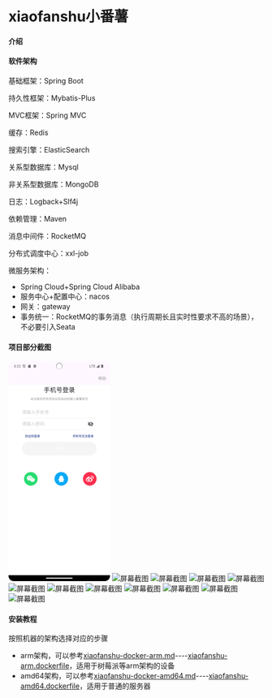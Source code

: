# xiaofanshu小番薯

#### 介绍

#### 软件架构

基础框架：Spring Boot

持久性框架：Mybatis-Plus

MVC框架：Spring MVC

缓存：Redis

搜索引擎：ElasticSearch

关系型数据库：Mysql

非关系型数据库：MongoDB

日志：Logback+Slf4j

依赖管理：Maven

消息中间件：RocketMQ

分布式调度中心：xxl-job

微服务架构：

- Spring Cloud+Spring Cloud Alibaba
- 服务中心+配置中心：nacos
- 网关：gateway
- 事务统一：RocketMQ的事务消息（执行周期长且实时性要求不高的场景），不必要引入Seata

#### 项目部分截图

<img alt="屏幕截图" src="./project-screenshot/Screenshot_20240910_165224.png" width="200"/>

<img alt="屏幕截图" src="https://gitee.com/yyh12345678/xiaofanshu/blob/master/project-screenshot/%E5%BE%AE%E4%BF%A1%E5%9B%BE%E7%89%87_20240910165649.jpg" width="200"/>

<img alt="屏幕截图" src="https://gitee.com/yyh12345678/xiaofanshu/blob/master/project-screenshot/%E5%BE%AE%E4%BF%A1%E5%9B%BE%E7%89%87_20240910165704.jpg" width="200"/>

<img alt="屏幕截图" src="https://gitee.com/yyh12345678/xiaofanshu/blob/master/project-screenshot/%E5%BE%AE%E4%BF%A1%E5%9B%BE%E7%89%87_20240910165709.jpg" width="200"/>

<img alt="屏幕截图" src="https://gitee.com/yyh12345678/xiaofanshu/blob/master/project-screenshot/%E5%BE%AE%E4%BF%A1%E5%9B%BE%E7%89%87_20240910165714.jpg" width="200"/>

<img alt="屏幕截图" src="https://gitee.com/yyh12345678/xiaofanshu/blob/master/project-screenshot/%E5%BE%AE%E4%BF%A1%E5%9B%BE%E7%89%87_20240910165718.jpg" width="200"/>

<img alt="屏幕截图" src="https://gitee.com/yyh12345678/xiaofanshu/blob/master/project-screenshot/%E5%BE%AE%E4%BF%A1%E5%9B%BE%E7%89%87_20240910165723.jpg" width="200"/>

<img alt="屏幕截图" src="https://gitee.com/yyh12345678/xiaofanshu/blob/master/project-screenshot/%E5%BE%AE%E4%BF%A1%E5%9B%BE%E7%89%87_20240910165728.jpg" width="200"/>

<img alt="屏幕截图" src="https://gitee.com/yyh12345678/xiaofanshu/blob/master/project-screenshot/%E5%BE%AE%E4%BF%A1%E5%9B%BE%E7%89%87_20240910165733.jpg" width="200"/>

<img alt="屏幕截图" src="https://gitee.com/yyh12345678/xiaofanshu/blob/master/project-screenshot/%E5%BE%AE%E4%BF%A1%E5%9B%BE%E7%89%87_20240910165738.jpg" width="200"/>

<img alt="屏幕截图" src="https://gitee.com/yyh12345678/xiaofanshu/blob/master/project-screenshot/%E5%BE%AE%E4%BF%A1%E5%9B%BE%E7%89%87_20240910165743.jpg" width="200"/>

<img alt="屏幕截图" src="https://gitee.com/yyh12345678/xiaofanshu/blob/master/project-screenshot/%E5%BE%AE%E4%BF%A1%E5%9B%BE%E7%89%87_20240910165942.jpg" width="200"/>


#### 安装教程
按照机器的架构选择对应的步骤
- arm架构，可以参考[xiaofanshu-docker-arm.md](https://gitee.com/yyh12345678/xiaofanshu/blob/master/xiaofanshu-docker-arm.md)----[xiaofanshu-arm.dockerfile](https://gitee.com/yyh12345678/xiaofanshu/blob/master/xiaofanshu-arm.dockerfile)，适用于树莓派等arm架构的设备
- amd64架构，可以参考[xiaofanshu-docker-amd64.md](https://gitee.com/yyh12345678/xiaofanshu/blob/master/xiaofanshu-docker-amd.md)----[xiaofanshu-amd64.dockerfile](https://gitee.com/yyh12345678/xiaofanshu/blob/master/xiaofanshu-amd64.dockerfile)，适用于普通的服务器











